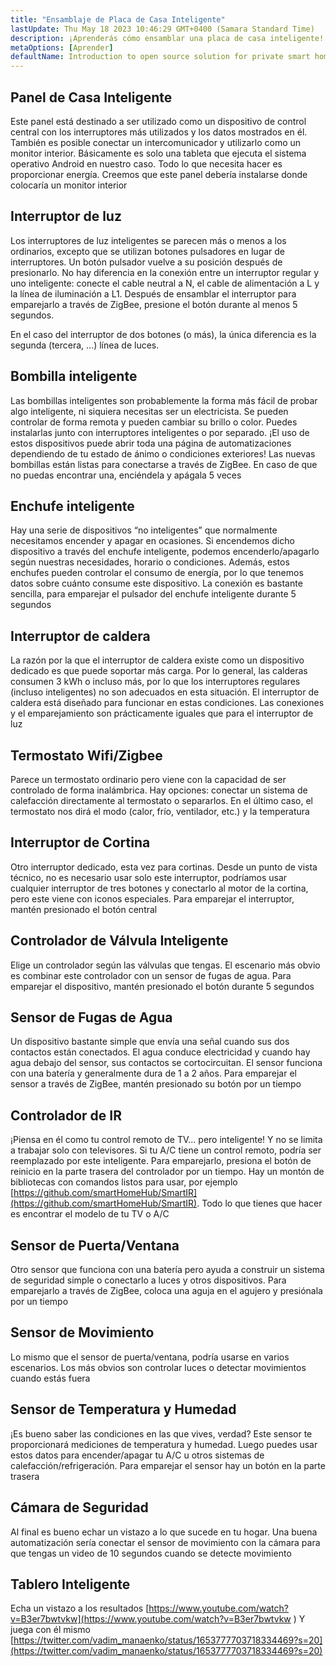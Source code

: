 ```yaml
---
title: "Ensamblaje de Placa de Casa Inteligente"
lastUpdate: Thu May 18 2023 10:46:29 GMT+0400 (Samara Standard Time)
description: ¡Aprenderás cómo ensamblar una placa de casa inteligente!
metaOptions: [Aprender]
defaultName: Introduction to open source solution for private smart homes
---
```


<LessonImages imageClasses="mb" src="smart-home-intro/spring-school-2023-smart-stand-intro.gif" />

## Panel de Casa Inteligente 

Este panel está destinado a ser utilizado como un dispositivo de control central con los interruptores más utilizados y los datos mostrados en él. También es posible conectar un intercomunicador y utilizarlo como un monitor interior. Básicamente es solo una tableta que ejecuta el sistema operativo Android en nuestro caso. Todo lo que necesita hacer es proporcionar energía. Creemos que este panel debería instalarse donde colocaría un monitor interior

<LessonVideo :videos="[{src: 'https://crustipfs.info/ipfs/QmcbdAJqbwHAQ3NeyWQUwSoS4drDexa3AEs7HXuM1BrUT1', type: 'webm'}]" cover="smart-home-intro/assembling-smart-home-board-1.png" />


## Interruptor de luz

Los interruptores de luz inteligentes se parecen más o menos a los ordinarios, excepto que se utilizan botones pulsadores en lugar de interruptores. Un botón pulsador vuelve a su posición después de presionarlo. No hay diferencia en la conexión entre un interruptor regular y uno inteligente: conecte el cable neutral a N, el cable de alimentación a L y la línea de iluminación a L1. Después de ensamblar el interruptor para emparejarlo a través de ZigBee, presione el botón durante al menos 5 segundos.

<LessonVideo :videos="[{src: 'https://crustipfs.info/ipfs/Qmb138DiQWWBgowMj2fC9kmiGYh9WEeytteSkqumWCv2LB', type: 'webm'}]" cover="smart-home-intro/assembling-smart-home-board-2.png" />

En el caso del interruptor de dos botones (o más), la única diferencia es la segunda (tercera, ...) línea de luces. 

<LessonVideo :videos="[{src: 'https://crustipfs.info/ipfs/QmZiStYZG4rmyNPXXmCXsVPm7witPpnNJMBzD8GtxedgPo', type: 'webm'}]" cover="smart-home-intro/assembling-smart-home-board-3.png" />

## Bombilla inteligente 

Las bombillas inteligentes son probablemente la forma más fácil de probar algo inteligente, ni siquiera necesitas ser un electricista. Se pueden controlar de forma remota y pueden cambiar su brillo o color. Puedes instalarlas junto con interruptores inteligentes o por separado. ¡El uso de estos dispositivos puede abrir toda una página de automatizaciones dependiendo de tu estado de ánimo o condiciones exteriores! Las nuevas bombillas están listas para conectarse a través de ZigBee. En caso de que no puedas encontrar una, enciéndela y apágala 5 veces


<LessonVideo :videos="[{src: 'https://crustipfs.info/ipfs/QmbiMHLJqnDpr1Whzvo6Y7zE33cQPuTs7furbt3JW2uiek', type: 'webm'}]" cover="smart-home-intro/assembling-smart-home-board-4.png" />

<LessonVideo :videos="[{src: 'https://crustipfs.info/ipfs/QmTzK4dY168HVgLvVBsRxR4M4vda55XC7pFhpW5kRexujQ', type: 'webm'}]" cover="smart-home-intro/assembling-smart-home-board-5.png" />

<LessonVideo :videos="[{src: 'https://crustipfs.info/ipfs/QmNZFpvVUavKc1Za9SeXqikrfySsfFHuVrkdzgbVB8um7T', type: 'webm'}]" cover="smart-home-intro/assembling-smart-home-board-6.png" />

## Enchufe inteligente 

Hay una serie de dispositivos “no inteligentes” que normalmente necesitamos encender y apagar en ocasiones. Si encendemos dicho dispositivo a través del enchufe inteligente, podemos encenderlo/apagarlo según nuestras necesidades, horario o condiciones. Además, estos enchufes pueden controlar el consumo de energía, por lo que tenemos datos sobre cuánto consume este dispositivo. La conexión es bastante sencilla, para emparejar el pulsador del enchufe inteligente durante 5 segundos

<LessonVideo :videos="[{src: 'https://crustipfs.info/ipfs/QmRtmKXSv7csHLbKVuZkoA5Eb2zyTkEAbUxLYT6Qt1yxZH', type: 'webm'}]" cover="smart-home-intro/assembling-smart-home-board-7.png" />

## Interruptor de caldera 

La razón por la que el interruptor de caldera existe como un dispositivo dedicado es que puede soportar más carga. Por lo general, las calderas consumen 3 kWh o incluso más, por lo que los interruptores regulares (incluso inteligentes) no son adecuados en esta situación. El interruptor de caldera está diseñado para funcionar en estas condiciones. Las conexiones y el emparejamiento son prácticamente iguales que para el interruptor de luz

<LessonVideo :videos="[{src: 'https://crustipfs.info/ipfs/QmNZyRtXXRYCrAQe6s6ZFJLXtUrH7SZHJC1Bt61kTrRX54', type: 'webm'}]" cover="smart-home-intro/assembling-smart-home-board-8.png" />

## Termostato Wifi/Zigbee

Parece un termostato ordinario pero viene con la capacidad de ser controlado de forma inalámbrica. Hay opciones: conectar un sistema de calefacción directamente al termostato o separarlos. En el último caso, el termostato nos dirá el modo (calor, frío, ventilador, etc.) y la temperatura

<LessonVideo :videos="[{src: 'https://crustipfs.info/ipfs/QmRjxo9EGUvQiMm84xvXCL6LfrQJYza71vmFsa9Zpy7qmz', type: 'webm'}]" cover="smart-home-intro/assembling-smart-home-board-9.png" />

## Interruptor de Cortina

Otro interruptor dedicado, esta vez para cortinas. Desde un punto de vista técnico, no es necesario usar solo este interruptor, podríamos usar cualquier interruptor de tres botones y conectarlo al motor de la cortina, pero este viene con iconos especiales. Para emparejar el interruptor, mantén presionado el botón central

<LessonVideo :videos="[{src: 'https://crustipfs.info/ipfs/QmRpEpZbyNkzby8Sk22Ymz59DbAcnty1B1osWc2kZr5FZ7', type: 'webm'}]" cover="smart-home-intro/assembling-smart-home-board-10.png" />

## Controlador de Válvula Inteligente

Elige un controlador según las válvulas que tengas. El escenario más obvio es combinar este controlador con un sensor de fugas de agua. Para emparejar el dispositivo, mantén presionado el botón durante 5 segundos

<LessonVideo :videos="[{src: 'https://crustipfs.info/ipfs/QmcjZcJ6P8Q5yUfSRx8R2mR4A7r2fi5bLs5uoUr3EAXLZs', type: 'webm'}]" cover="smart-home-intro/assembling-smart-home-board-11.png" />

## Sensor de Fugas de Agua

Un dispositivo bastante simple que envía una señal cuando sus dos contactos están conectados. El agua conduce electricidad y cuando hay agua debajo del sensor, sus contactos se cortocircuitan. El sensor funciona con una batería y generalmente dura de 1 a 2 años. Para emparejar el sensor a través de ZigBee, mantén presionado su botón por un tiempo 

<LessonVideo :videos="[{src: 'https://crustipfs.info/ipfs/QmbgetJK1E8qQMcnBVREutpy8tKfbesqaxXiebjzpoyrdV', type: 'webm'}]" cover="smart-home-intro/assembling-smart-home-board-12.png" />

## Controlador de IR

¡Piensa en él como tu control remoto de TV... pero inteligente! Y no se limita a trabajar solo con televisores. Si tu A/C tiene un control remoto, podría ser reemplazado por este inteligente. Para emparejarlo, presiona el botón de reinicio en la parte trasera del controlador por un tiempo. Hay un montón de bibliotecas con comandos listos para usar, por ejemplo [https://github.com/smartHomeHub/SmartIR](https://github.com/smartHomeHub/SmartIR). Todo lo que tienes que hacer es encontrar el modelo de tu TV o A/C

<LessonVideo :videos="[{src: 'https://crustipfs.info/ipfs/QmVjj92fMLbA6QJ5QhnmiqBT1huD5b7xyfi3VadHFDYwtm', type: 'webm'}]" cover="smart-home-intro/assembling-smart-home-board-13.png" />

## Sensor de Puerta/Ventana

Otro sensor que funciona con una batería pero ayuda a construir un sistema de seguridad simple o conectarlo a luces y otros dispositivos. Para emparejarlo a través de ZigBee, coloca una aguja en el agujero y presiónala por un tiempo

<LessonVideo :videos="[{src: 'https://crustipfs.info/ipfs/QmZyb66dKEqk9iCVKhaBk5ZKASi7dXdFSg2CBXY1fwuu5J', type: 'webm'}]" cover="smart-home-intro/assembling-smart-home-board-14.png" />

## Sensor de Movimiento
Lo mismo que el sensor de puerta/ventana, podría usarse en varios escenarios. Los más obvios son controlar luces o detectar movimientos cuando estás fuera

<LessonVideo :videos="[{src: 'https://crustipfs.info/ipfs/QmUA7TLg12pkhkbdGH6fwNDasU1kiyLHBJSutA2YG71Mka', type: 'webm'}]" cover="smart-home-intro/assembling-smart-home-board-15.png" />


## Sensor de Temperatura y Humedad

¡Es bueno saber las condiciones en las que vives, verdad? Este sensor te proporcionará mediciones de temperatura y humedad. Luego puedes usar estos datos para encender/apagar tu A/C u otros sistemas de calefacción/refrigeración. Para emparejar el sensor hay un botón en la parte trasera 

<LessonVideo :videos="[{src: 'https://crustipfs.info/ipfs/QmayYFowfJVwQBVxPUSvi5inedqKzhyRZXp8fBUUayJnqH', type: 'webm'}]" cover="smart-home-intro/assembling-smart-home-board-16.png" />

## Cámara de Seguridad

Al final es bueno echar un vistazo a lo que sucede en tu hogar. Una buena automatización sería conectar el sensor de movimiento con la cámara para que tengas un video de 10 segundos cuando se detecte movimiento 

<LessonVideo :videos="[{src: 'https://crustipfs.info/ipfs/QmX8nnDCgTx2kuwfAGv6B4orkEg4w6phtJtxSp44HfdD9T', type: 'webm'}]" cover="smart-home-intro/assembling-smart-home-board-17.png"  />


## Tablero Inteligente 
Echa un vistazo a los resultados [https://www.youtube.com/watch?v=B3er7bwtvkw](https://www.youtube.com/watch?v=B3er7bwtvkw )
Y juega con él mismo [https://twitter.com/vadim_manaenko/status/1653777703718334469?s=20](https://twitter.com/vadim_manaenko/status/1653777703718334469?s=20)


